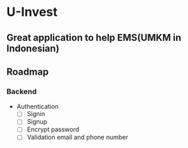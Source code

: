 # U-Invest

## Great application to help EMS(UMKM in Indonesian)

## Roadmap

### Backend

- Authentication
    - [ ] Signin
    - [ ] Signup
    - [ ] Encrypt password
    - [ ] Validation email and phone number